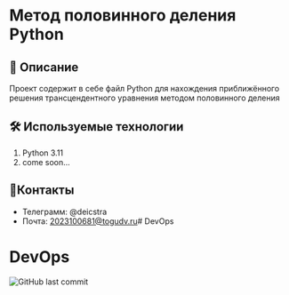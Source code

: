 # Метод половинного деления Python

## 📌 Описание
Проект содержит в себе файл Python для нахождения приближённого решения трансцендентного уравнения методом половинного деления

## 🛠 Используемые технологии
1. Python 3.11
2. come soon...

## 📲Контакты
- Телеграмм: @deicstra
- Почта: 2023100681@togudv.ru# DevOps
# DevOps

![GitHub last commit](https://img.shields.io/github/last-commit/Kirill-soft/DevOps)
